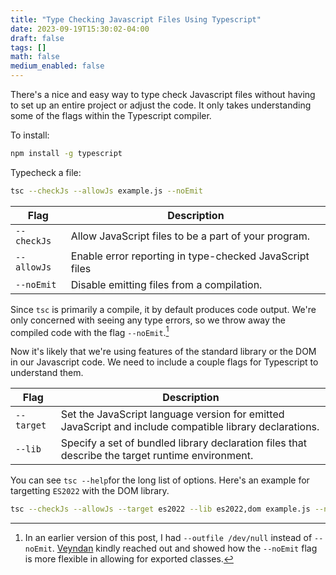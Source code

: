 ```yaml
---
title: "Type Checking Javascript Files Using Typescript"
date: 2023-09-19T15:30:02-04:00
draft: false
tags: []
math: false
medium_enabled: false
---
```


There's a nice and easy way to type check Javascript files without having to set up an entire project or adjust the code. It only takes understanding some of the flags within the Typescript compiler.

To install:

```bash
npm install -g typescript
```

Typecheck a file:

```bash
tsc --checkJs --allowJs example.js --noEmit
```

| Flag        | Description                                             |
| ----------- | ------------------------------------------------------- |
| `--checkJs` | Allow JavaScript files to be a part of your program.    |
| `--allowJs` | Enable error reporting in type-checked JavaScript files |
| `--noEmit`  | Disable emitting files from a compilation.              |

Since `tsc` is primarily a compile, it by default produces code output.
We're only concerned with seeing any type errors, so we throw away
the compiled code with the flag `--noEmit`.[^1]

[^1]: In an earlier version of this post, I had `--outfile /dev/null` instead of `--noEmit`.
[Veyndan](https://veyndan.com/) kindly reached out and showed how the `--noEmit` flag is
more flexible in allowing for exported classes. 

Now it's likely that we're using features of the standard library or the DOM in our Javascript code. We need to include a couple flags for Typescript to understand them.

| Flag       | Description                                                  |
| ---------- | ------------------------------------------------------------ |
| `--target` | Set the JavaScript language version for emitted JavaScript and include compatible library declarations. |
| `--lib`    | Specify a set of bundled library declaration files that describe the target runtime environment. |

You can see `tsc --help`for the long list of options. Here's an example for targetting `ES2022` with the DOM library.

```bash
tsc --checkJs --allowJs --target es2022 --lib es2022,dom example.js --noEmit
```

